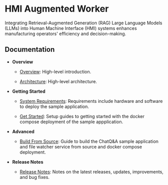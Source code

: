 # HMI Augmented Worker

Integrating Retrieval-Augmented Generation (RAG) Large Language Models (LLMs) into Human Machine Interface (HMI) systems enhances manufacturing operators' efficiency and decision-making.

## Documentation

- **Overview**

  - [Overview](./docs/user-guide/overview.md): High-level introduction.

  - [Architecture](./docs/user-guide/overview.md#high-level-architecture): High-level architecture.

- **Getting Started**

  - [System Requirements](./docs/user-guide/system-requirements.md): Requirements include hardware and software to deploy the sample application.

  - [Get Started](./docs/user-guide/get-started.md): Setup guides to getting started with the docker compose deployment of the sample appplication.

- **Advanced**
  - [Build From Source](./docs/user-guide/how-to-build-from-source.md): Guide to build the ChatQ&A sample application and file watcher service from source and docker compose deployment.

- **Release Notes**
  - [Release Notes](./docs/user-guide/release_notes/overview.md): Notes on the latest releases, updates, improvements, and bug fixes.